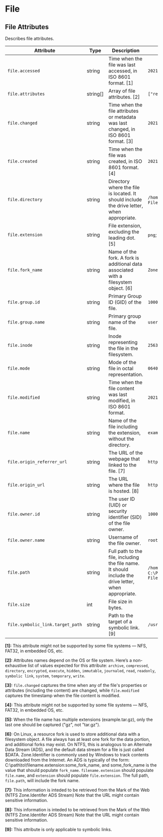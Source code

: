 



<!--- Hugo front matter used to generate the website version of this page:
--->

<!-- NOTE: THIS FILE IS AUTOGENERATED. DO NOT EDIT BY HAND. -->
<!-- see templates/registry/markdown/attribute_namespace.md.j2 -->

# File
## File Attributes

Describes file attributes.

| Attribute  | Type | Description  | Examples  | Stability |
|---|---|---|---|---|
| `file.accessed` | string | Time when the file was last accessed, in ISO 8601 format. [1] | `2021-01-01T12:00:00Z` | ![Experimental](https://img.shields.io/badge/-experimental-blue) |
| `file.attributes` | string[] | Array of file attributes. [2] | `["readonly", "hidden"]` | ![Experimental](https://img.shields.io/badge/-experimental-blue) |
| `file.changed` | string | Time when the file attributes or metadata was last changed, in ISO 8601 format. [3] | `2021-01-01T12:00:00Z` | ![Experimental](https://img.shields.io/badge/-experimental-blue) |
| `file.created` | string | Time when the file was created, in ISO 8601 format. [4] | `2021-01-01T12:00:00Z` | ![Experimental](https://img.shields.io/badge/-experimental-blue) |
| `file.directory` | string | Directory where the file is located. It should include the drive letter, when appropriate. | `/home/user`; `C:\Program Files\MyApp` | ![Experimental](https://img.shields.io/badge/-experimental-blue) |
| `file.extension` | string | File extension, excluding the leading dot. [5] | `png`; `gz` | ![Experimental](https://img.shields.io/badge/-experimental-blue) |
| `file.fork_name` | string | Name of the fork. A fork is additional data associated with a filesystem object. [6] | `Zone.Identifer` | ![Experimental](https://img.shields.io/badge/-experimental-blue) |
| `file.group.id` | string | Primary Group ID (GID) of the file. | `1000` | ![Experimental](https://img.shields.io/badge/-experimental-blue) |
| `file.group.name` | string | Primary group name of the file. | `users` | ![Experimental](https://img.shields.io/badge/-experimental-blue) |
| `file.inode` | string | Inode representing the file in the filesystem. | `256383` | ![Experimental](https://img.shields.io/badge/-experimental-blue) |
| `file.mode` | string | Mode of the file in octal representation. | `0640` | ![Experimental](https://img.shields.io/badge/-experimental-blue) |
| `file.modified` | string | Time when the file content was last modified, in ISO 8601 format. | `2021-01-01T12:00:00Z` | ![Experimental](https://img.shields.io/badge/-experimental-blue) |
| `file.name` | string | Name of the file including the extension, without the directory. | `example.png` | ![Experimental](https://img.shields.io/badge/-experimental-blue) |
| `file.origin_referrer_url` | string | The URL of the webpage that linked to the file. [7] | `https://example.com` | ![Experimental](https://img.shields.io/badge/-experimental-blue) |
| `file.origin_url` | string | The URL where the file is hosted. [8] | `https://example.com/file.zip` | ![Experimental](https://img.shields.io/badge/-experimental-blue) |
| `file.owner.id` | string | The user ID (UID) or security identifier (SID) of the file owner. | `1000` | ![Experimental](https://img.shields.io/badge/-experimental-blue) |
| `file.owner.name` | string | Username of the file owner. | `root` | ![Experimental](https://img.shields.io/badge/-experimental-blue) |
| `file.path` | string | Full path to the file, including the file name. It should include the drive letter, when appropriate. | `/home/alice/example.png`; `C:\Program Files\MyApp\myapp.exe` | ![Experimental](https://img.shields.io/badge/-experimental-blue) |
| `file.size` | int | File size in bytes. |  | ![Experimental](https://img.shields.io/badge/-experimental-blue) |
| `file.symbolic_link.target_path` | string | Path to the target of a symbolic link. [9] | `/usr/bin/python3` | ![Experimental](https://img.shields.io/badge/-experimental-blue) |


**[1]:** This attribute might not be supported by some file systems — NFS, FAT32, in embedded OS, etc.

**[2]:** Attributes names depend on the OS or file system. Here’s a non-exhaustive list of values expected for this attribute: `archive`, `compressed`, `directory`, `encrypted`, `execute`, `hidden`, `immutable`, `journaled`, `read`, `readonly`, `symbolic link`, `system`, `temporary`, `write`.

**[3]:** `file.changed` captures the time when any of the file's properties or attributes (including the content) are changed, while `file.modified` captures the timestamp when the file content is modified.

**[4]:** This attribute might not be supported by some file systems — NFS, FAT32, in embedded OS, etc.

**[5]:** When the file name has multiple extensions (example.tar.gz), only the last one should be captured ("gz", not "tar.gz").

**[6]:** On Linux, a resource fork is used to store additional data with a filesystem object. A file always has at least one fork for the data portion, and additional forks may exist.
On NTFS, this is analogous to an Alternate Data Stream (ADS), and the default data stream for a file is just called $DATA. Zone.Identifier is commonly used by Windows to track contents downloaded from the Internet. An ADS is typically of the form: C:\path\to\filename.extension:some_fork_name, and some_fork_name is the value that should populate `fork_name`. `filename.extension` should populate `file.name`, and `extension` should populate `file.extension`. The full path, `file.path`, will include the fork name.

**[7]:** This information is inteded to be retrieved from the Mark of the Web (NTFS Zone.Identifer ADS Stream) Note that the URL might contain sensitive information.

**[8]:** This information is inteded to be retrieved from the Mark of the Web (NTFS Zone.Identifer ADS Stream) Note that the URL might contain sensitive information.

**[9]:** This attribute is only applicable to symbolic links.



